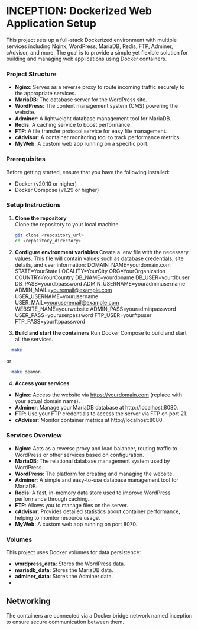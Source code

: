# INCEPTION: Dockerized Web Application Setup

This project sets up a full-stack Dockerized environment with multiple services including Nginx, WordPress, MariaDB, Redis, FTP, Adminer, cAdvisor, and more. The goal is to provide a simple yet flexible solution for building and managing web applications using Docker containers.

### Project Structure

- **Nginx**: Serves as a reverse proxy to route incoming traffic securely to the appropriate services.
- **MariaDB**: The database server for the WordPress site.
- **WordPress**: The content management system (CMS) powering the website.
- **Adminer**: A lightweight database management tool for MariaDB.
- **Redis**: A caching service to boost performance.
- **FTP**: A file transfer protocol service for easy file management.
- **cAdvisor**: A container monitoring tool to track performance metrics.
- **MyWeb**: A custom web app running on a specific port.

### Prerequisites

Before getting started, ensure that you have the following installed:

- Docker (v20.10 or higher)
- Docker Compose (v1.29 or higher)

### Setup Instructions

1. **Clone the repository**  
   Clone the repository to your local machine.

   ```bash
   git clone <repository_url>
   cd <repository_directory>
   ```
2. **Configure environment variables**
Create a .env file with the necessary values. This file will contain values such as database credentials, site details, and user information:
DOMAIN_NAME=yourdomain.com
STATE=YourState
LOCALITY=YourCity
ORG=YourOrganization
COUNTRY=YourCountry
DB_NAME=yourdbname
DB_USER=yourdbuser
DB_PASS=yourdbpassword
ADMIN_USERNAME=youradminusername
ADMIN_MAIL=youremail@example.com
USER_USERNAME=yourusername
USER_MAIL=youruseremail@example.com
WEBSITE_NAME=yourwebsite
ADMIN_PASS=youradminpassword
USER_PASS=youruserpassword
FTP_USER=yourftpuser
FTP_PASS=yourftppassword

3. **Build and start the containers**
Run Docker Compose to build and start all the services.
```bash
  make
```
or 
```bash
  make deamon
```
4. **Access your services**

- **Nginx**: Access the website via https://yourdomain.com (replace with your actual domain name).
- **Adminer**: Manage your MariaDB database at http://localhost:8080.
- **FTP**: Use your FTP credentials to access the server via FTP on port 21.
- **cAdvisor**: Monitor container metrics at http://localhost:8080.

### Services Overview
- **Nginx**: Acts as a reverse proxy and load balancer, routing traffic to WordPress or other services based on configuration.
- **MariaDB**: The relational database management system used by WordPress.
- **WordPress**: The platform for creating and managing the website.
- **Adminer**: A simple and easy-to-use database management tool for MariaDB.
- **Redis**: A fast, in-memory data store used to improve WordPress performance through caching.
- **FTP**: Allows you to manage files on the server.
- **cAdvisor**: Provides detailed statistics about container performance, helping to monitor resource usage.
- **MyWeb**: A custom web app running on port 8070.


### Volumes
This project uses Docker volumes for data persistence:

- **wordpress_data**: Stores the WordPress data.
- **mariadb_data**: Stores the MariaDB data.
- **adminer_data**: Stores the Adminer data.
- 
## Networking
The containers are connected via a Docker bridge network named inception to ensure secure communication between them.
